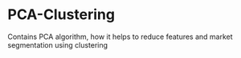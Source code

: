 # PCA-Clustering
Contains PCA algorithm, how it helps to reduce features and market segmentation using clustering
